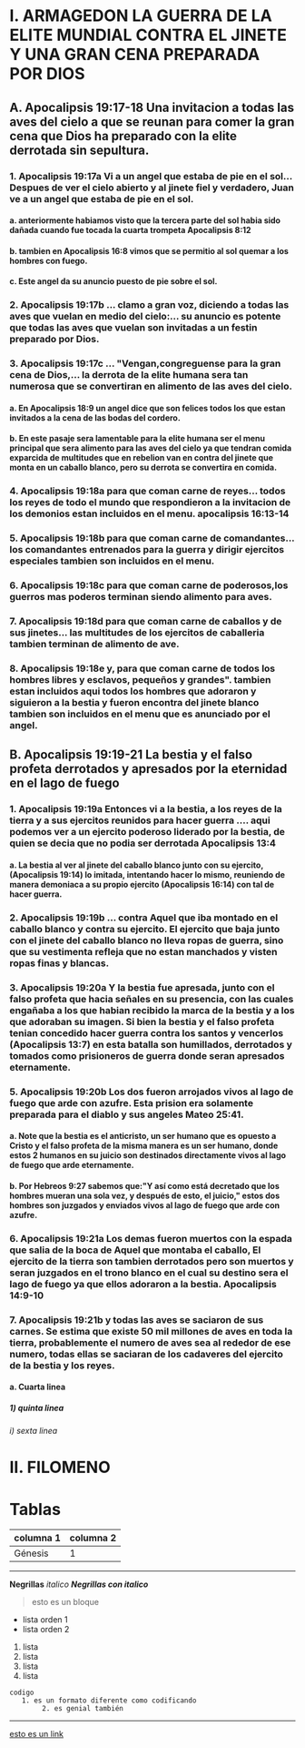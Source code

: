 # I. ARMAGEDON LA GUERRA DE LA ELITE MUNDIAL CONTRA EL JINETE Y UNA GRAN CENA PREPARADA POR DIOS
###
## A. Apocalipsis 19:17-18 Una invitacion a todas las aves del cielo a que se reunan para comer  la gran cena que Dios ha preparado con la elite derrotada sin sepultura.
### 1. Apocalipsis 19:17a Vi a un angel que estaba de pie en el sol... Despues de ver el cielo abierto y al jinete fiel y verdadero, Juan ve a un angel que estaba de pie en el sol.
#### a. anteriormente habiamos visto que la tercera parte del sol habia sido dañada cuando fue tocada la cuarta trompeta Apocalipsis 8:12
#### b. tambien en Apocalipsis 16:8 vimos que se permitio al sol quemar a los hombres con fuego.
#### c. Este angel da su anuncio puesto de pie sobre el sol.
### 2. Apocalipsis 19:17b ... clamo a gran voz, diciendo a todas las aves que vuelan en medio del cielo:... su anuncio es potente que todas las aves que vuelan son invitadas a un festin preparado por Dios. 
### 3. Apocalipsis 19:17c ... "Vengan,congreguense para la gran cena de Dios,... la derrota de la elite humana sera tan numerosa que se convertiran en alimento de las aves del cielo.
#### a. En Apocalipsis 18:9 un angel dice que son felices todos los que estan invitados a la cena de las bodas del cordero.
#### b. En este pasaje sera lamentable para la elite humana ser el menu principal que sera alimento para las aves del cielo ya que tendran comida exparcida de multitudes que en rebelion van en contra del jinete que monta en un caballo blanco, pero su derrota se convertira en comida. 
### 4. Apocalipsis 19:18a para que coman carne de reyes... todos los reyes de todo el mundo que respondieron a la invitacion de los demonios estan incluidos en el menu. apocalipsis 16:13-14
### 5. Apocalipsis 19:18b para que coman carne de comandantes... los comandantes entrenados para la guerra y dirigir ejercitos especiales tambien son incluidos en el menu.
### 6. Apocalipsis 19:18c para que coman carne de poderosos,los guerros mas poderos terminan siendo alimento para aves. 
### 7. Apocalipsis 19:18d para que coman carne de caballos y de sus jinetes... las multitudes de los ejercitos de caballeria tambien terminan de alimento de ave.
### 8. Apocalipsis 19:18e y, para que coman carne de todos los hombres libres y esclavos, pequeños y grandes". tambien estan incluidos aqui todos los hombres que adoraron y siguieron a la bestia y fueron encontra del jinete blanco tambien son incluidos en el menu que es anunciado por el angel.
## B. Apocalipsis 19:19-21 La bestia y el falso profeta derrotados y apresados por la eternidad en el lago de fuego
### 1. Apocalipsis 19:19a Entonces vi a la bestia, a los reyes de la tierra y a sus ejercitos reunidos para hacer guerra .... aqui podemos ver a un ejercito poderoso liderado por la bestia, de quien se decia que no podia ser derrotada Apocalipsis 13:4
#### a. La bestia al ver al jinete del caballo blanco junto con su ejercito,(Apocalipsis 19:14) lo imitada, intentando hacer lo mismo, reuniendo de manera demoniaca a su propio ejercito (Apocalipsis 16:14) con tal de hacer guerra. 
### 2. Apocalipsis 19:19b ... contra Aquel que iba montado en el caballo blanco y contra su ejercito. El ejercito que baja junto con el jinete del caballo blanco no lleva ropas de guerra, sino que su vestimenta refleja que no estan manchados y visten ropas finas y blancas.
### 3. Apocalipsis 19:20a Y la bestia fue apresada, junto con el falso profeta que hacia señales en su presencia, con las cuales engañaba a los que habian recibido la marca de la bestia y a los que adoraban su imagen. Si bien la bestia y el falso profeta tenian concedido hacer guerra contra los santos y vencerlos (Apocalipsis 13:7) en esta batalla son humillados, derrotados y tomados como prisioneros de guerra donde seran apresados eternamente. 
### 5. Apocalipsis 19:20b Los dos fueron arrojados vivos al lago de fuego que arde con azufre. Esta prision era solamente preparada para el diablo y sus angeles Mateo 25:41.
#### a. Note que la bestia es el anticristo, un ser humano que es opuesto a Cristo y el falso profeta de la misma manera es un ser humano, donde estos 2 humanos en su juicio son destinados directamente vivos al lago de fuego que arde eternamente.
#### b. Por Hebreos 9:27 sabemos que:"Y así como está decretado que los hombres mueran una sola vez, y después de esto, el juicio," estos dos hombres son juzgados y enviados vivos al lago de fuego que arde con azufre.
### 6. Apocalipsis 19:21a Los demas fueron muertos con la espada que salia de la boca de Aquel que montaba el caballo, El ejercito de la tierra son tambien derrotados pero son muertos y seran juzgados en el trono blanco en el cual su destino sera el lago de fuego ya que ellos adoraron a la bestia. Apocalipsis 14:9-10
### 7. Apocalipsis 19:21b y todas las aves se saciaron de sus carnes. Se estima que existe 50 mil millones de aves en toda la tierra, probablemente el numero de aves sea al rededor de ese numero, todas ellas se saciaran de los cadaveres del ejercito de la bestia y los reyes.

#### a. Cuarta linea
##### 1) quinta linea
###### i) sexta linea

# II. FILOMENO 

# Tablas

| columna 1 | columna 2|
|----|----|
|Génesis|1|

---
**Negrillas**
*italico*
***Negrillas con italico***

> esto es un bloque
>
  
- lista orden 1
- lista orden 2


1. lista
2. lista
3. lista
4. lista

```
codigo
   1. es un formato diferente como codificando
        2. es genial también
```
---
[esto es un link](https://duckduckgo.com)
